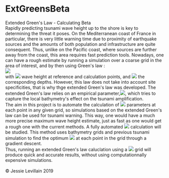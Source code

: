 # ExtGreensBeta
Extended Green's Law - Calculating Beta <br/>
Rapidly predicting tsunami wave height up to the shore is key to determining the threat it poses. On the Mediterranean coast of France in particular, there is very little warning time due to proximity of earthquake sources and the amounts of both population and infrastructure are quite consequent. Thus, unlike on the Pacific coast, where sources are further away from the coast, this area requires fast prediction tools. Nowadays, one can have a rough estimate by running a simulation over a coarse grid in the area of interest, and by then using Green's law : <br/> <img src="https://render.githubusercontent.com/render/math?math=\eta _2= \eta _1 (\frac{h_1}{h_2})^{1/4}"> <br/>
with <img src="https://render.githubusercontent.com/render/math?math=\eta _1, \eta _2"> wave height at reference and calculation points, and <img src="https://render.githubusercontent.com/render/math?math=h _1, h _2"> the corresponding depths. However, this law does not take into account site specificities, that is why thge extended Green's law was developed. The extended Green's law relies on an empirical parameter,<img src="https://render.githubusercontent.com/render/math?math=\beta">, which tries to capture the local bathymetry's effect on the tsunami amplification.  <br/> The aim in this project is to automate the calculation of <img src="https://render.githubusercontent.com/render/math?math=\beta"> parameters at each point in any given grid, so simulations based on the extended Green's law can be used for tsunami warning. This way, one would have a much more precise maximum wave height estimate, just as fast as one would get a rough one with the current methods. A fully automated <img src="https://render.githubusercontent.com/render/math?math=\beta"> calculation will be studied. This method uses bathymetry grids and previous tsunami simulation to find the optimum <img src="https://render.githubusercontent.com/render/math?math=\beta"> at each point in the grid through a gradient descent. <br/>
Thus, running an extended Green's law caluclation using a <img src="https://render.githubusercontent.com/render/math?math=\beta"> grid will produce quick and accurate results, without using computationnally expensive simulations.
<br/>
<br/>
© Jessie Levillain 2019
